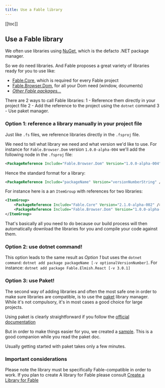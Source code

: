 ```yaml
---
title: Use a Fable library
---
```


[[toc]]

## Use a Fable library

We often use libraries using [NuGet](https://www.nuget.org/), which is the defacto .NET package manager. 

So we do need libraries. And Fable proposes a great variety of libraries ready for you to use like:
- [Fable.Core](https://www.nuget.org/packages/Fable.Core/), which is required for every Fable project
- [Fable.Browser.Dom](https://www.nuget.org/packages/Fable.Browser.Dom/1.0.0-alpha-004), for all your Dom need (window, documents)
- [*Other Fable packages...*](https://www.nuget.org/packages?q=fable)

There are 2 ways to call Fable libraries:
1 - Reference them directly in your project file
2 - Add the reference to the project using the `dotnet` command
3 - Use paket manager.

### Option 1: reference a library manually in your project file

Just like `.fs` files, we reference libraries directly in the `.fsproj` file.

We need to tell what library we need and what version we'd like to use. For instance for `Fable.Browser.Dom` version `1.0.0-alpha-004` we'll add the following node in the `.fsproj` file:

```xml
<PackageReference Include="Fable.Browser.Dom" Version="1.0.0-alpha-004" />
```

Hence the standard format for a library:

```xml
<PackageReference Include="packageName" Version="versionNumberString" />
```

For instance here is a an `ItemGroup` with references for two libraries:

```xml
<ItemGroup>
    <PackageReference Include="Fable.Core" Version="2.1.0-alpha-002" />
    <PackageReference Include="Fable.Browser.Dom" Version="1.0.0-alpha-004" />
</ItemGroup>
```

That's basically all you need to do because our build process will then automatically download the libraries for you and compile your code against them.

### Option 2: use dotnet command!

This option leads to the same result as *Option 1* but uses the `dotnet command`: `dotnet add package packageName [-v optionalVersionNumber]`. For instance: `dotnet add package Fable.Elmish.React [-v 3.0.1]`

### Option 3: use Paket!

The second way of adding libraries and often the most safe one in order to make sure libraries are compatible, is to use  the [paket](https://fsprojects.github.io/Paket/) library manager. While it's not compulsory, it's in most cases a good choice for large projects.

Using paket is clearly straightforward if you follow the [official documentation](https://fsprojects.github.io/Paket/getting-started.html)

But in order to make things easier for you, we created a [sample](https://github.com/fable-compiler/fable2-samples/tree/master/withpaket). This is a good companion while you read the paket doc.

Usually getting started with paket takes only a few minutes.

### Important considerations
Please note the library must be specifically Fable-compatible in order to work. If you plan to create A library for Fable please consult [Create a Library for Fable]()